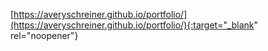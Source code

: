 [https://averyschreiner.github.io/portfolio/](https://averyschreiner.github.io/portfolio/){:target="_blank" rel="noopener"}
